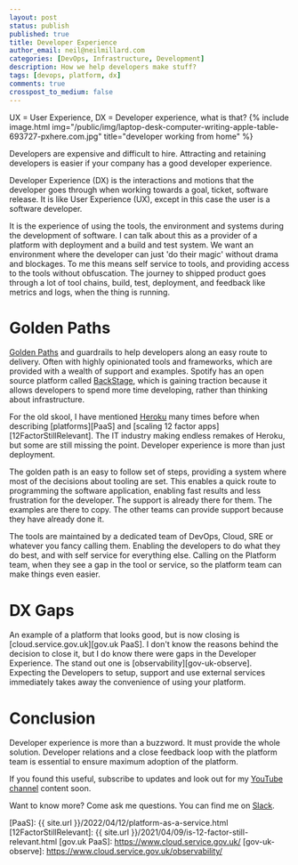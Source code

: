 ```yaml
---
layout: post
status: publish
published: true
title: Developer Experience
author_email: neil@neilmillard.com
categories: [DevOps, Infrastructure, Development]
description: How we help developers make stuff?
tags: [devops, platform, dx]
comments: true
crosspost_to_medium: false
---
```

UX = User Experience, DX = Developer experience, what is that?
{% include image.html
img="/public/img/laptop-desk-computer-writing-apple-table-693727-pxhere.com.jpg"
title="developer working from home" %}

Developers are expensive and difficult to hire. Attracting and retaining developers is easier if your company has a
good developer experience.

Developer Experience (DX) is the interactions and motions that the developer goes through when working towards a goal,
ticket, software release. It is like User Experience (UX), except in this case the user is a software developer.

It is the experience of using the tools, the environment and systems during the development of software.  I can talk
about this as a provider of a platform with deployment and a build and test system.
We want an environment where the developer can just 'do their magic' without drama and blockages. To me this means
self service to tools, and providing access to the tools without obfuscation.
The journey to shipped product goes through a lot of tool chains, build, test, deployment, and feedback like metrics
and logs, when the thing is running.


Golden Paths
============
[Golden Paths][spotify-golden-path] and guardrails to help developers along an easy route to delivery. Often with
highly opinionated tools and frameworks, which are provided with a wealth of support and examples.
Spotify has an open source platform called [BackStage](https://backstage.io), which is gaining traction because
it allows developers to spend more time developing, rather than thinking about infrastructure.

For the old skool, I have mentioned [Heroku](https://www.heroku.com/) many times before when describing [platforms][PaaS]
and [scaling 12 factor apps][12FactorStillRelevant]. The IT industry making endless remakes of Heroku, but some are still
missing the point. Developer experience is more than just deployment.

The golden path is an easy to follow set of steps, providing a system where most of the decisions about tooling are set.
This enables a quick route to programming the software application, enabling fast results and less frustration for the
developer.  The support is already there for them. The examples are there to copy. The other teams can provide support
because they have already done it.

The tools are maintained by a dedicated team of DevOps, Cloud, SRE or whatever you fancy calling them. Enabling the
developers to do what they do best, and with self service for everything else. Calling on the Platform team, when they
see a gap in the tool or service, so the platform team can make things even easier.

DX Gaps
=======

An example of a platform that looks good, but is now closing is [cloud.service.gov.uk][gov.uk PaaS]. I don't know the
reasons behind the decision to close it, but I do know there were gaps in the Developer Experience. The stand out one
is [observability][gov-uk-observe]. Expecting the Developers to setup, support and use external services immediately
takes away the convenience of using your platform.


Conclusion
==========

Developer experience is more than a buzzword. It must provide the whole solution. Developer relations and a close
feedback loop with the platform team is essential to ensure maximum adoption of the platform.

If you found this useful, subscribe to updates and look out for my [YouTube channel]({{site.data.youtube.channel}}) content soon.

Want to know more? Come ask me questions. You can find me on [Slack]({{site.data.slack.invite}}).


[spotify-golden-path]: https://engineering.atspotify.com/2020/08/how-we-use-golden-paths-to-solve-fragmentation-in-our-software-ecosystem/
[PaaS]: {{ site.url }}/2022/04/12/platform-as-a-service.html
[12FactorStillRelevant]: {{ site.url }}/2021/04/09/is-12-factor-still-relevant.html
[gov.uk PaaS]: https://www.cloud.service.gov.uk/
[gov-uk-observe]: https://www.cloud.service.gov.uk/observability/
